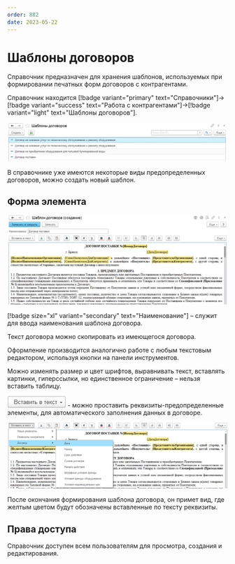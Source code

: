 ```yaml
---
order: 882
date: 2023-05-22
---
```

# Шаблоны договоров

Справочник предназначен для хранения шаблонов, используемых при формировании печатных форм договоров с контрагентами.

Справочник находится [!badge variant="primary" text="Справочники"]->[!badge variant="success" text="Работа с контрагентами"]->[!badge variant="light" text="Шаблоны договоров"].

![Форма списка шаблоны договоров](/images/Форма_списка_шаблоны_договоров.jpg)

В справочнике уже имеются некоторые виды предопределенных договоров, можно создать новый шаблон.

## Форма элемента

![](/images/Форма_элемента_шаблоны_договоров.jpg)


[!badge size="xl" variant="secondary" text="Наименование"] – служит для ввода наименования шаблона договора.

Текст договора можно скопировать из имеющегося договора.

Оформление производится аналогично работе с любым текстовым редактором, используя кнопки на панели инструментов.

Можно изменять размер и цвет шрифтов, выравнивать текст, вставлять картинки, гиперссылки, но единственное ограничение – нельзя вставить таблицу.

![](/images/Вставить_в_текст.jpg) - можно проставить реквизиты-предопределенные элементы, для автоматического заполнения данных в договоре.

![Пример реквизитов автоматического заполения](/images/Вставить_в_текст_пример.jpg)

После окончания формирования шаблона договора, он примет вид, где желтым цветом будут обозначены вставленные по тексту реквизиты.

## Права доступа

Справочник доступен всем пользователям для просмотра, создания и редактирования.
